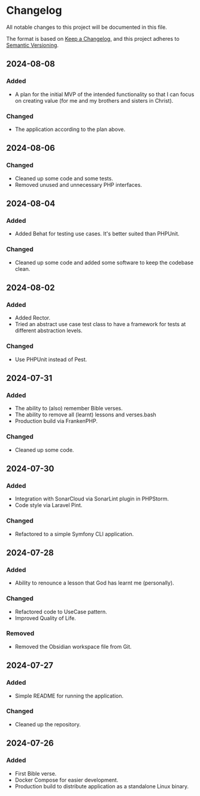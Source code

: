 # Changelog

All notable changes to this project will be documented in this file.

The format is based on [Keep a Changelog](https://keepachangelog.com/en/1.1.0/),
and this project adheres to [Semantic Versioning](https://semver.org/spec/v2.0.0.html).

## 2024-08-08

### Added

- A plan for the initial MVP of the intended functionality so that I can focus on creating value (for me and my brothers and sisters in Christ).

### Changed

- The application according to the plan above.

## 2024-08-06

### Changed

- Cleaned up some code and some tests.
- Removed unused and unnecessary PHP interfaces.

## 2024-08-04

### Added

- Added Behat for testing use cases. It's better suited than PHPUnit.

### Changed

- Cleaned up some code and added some software to keep the codebase clean.

## 2024-08-02

### Added

- Added Rector.
- Tried an abstract use case test class to have a framework for tests at different abstraction levels.

### Changed

- Use PHPUnit instead of Pest.

## 2024-07-31

### Added

- The ability to (also) remember Bible verses.
- The ability to remove all (learnt) lessons and verses.bash
- Production build via FrankenPHP.

### Changed

- Cleaned up some code.

## 2024-07-30

### Added

- Integration with SonarCloud via SonarLint plugin in PHPStorm.
- Code style via Laravel Pint.

### Changed

- Refactored to a simple Symfony CLI application.

## 2024-07-28

### Added

- Ability to renounce a lesson that God has learnt me (personally).

### Changed

- Refactored code to UseCase pattern.
- Improved Quality of Life.

### Removed

- Removed the Obsidian workspace file from Git.

## 2024-07-27

### Added

- Simple README for running the application.

### Changed

- Cleaned up the repository.

## 2024-07-26

### Added

- First Bible verse.
- Docker Compose for easier development.
- Production build to distribute application as a standalone Linux binary.